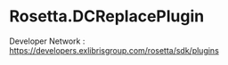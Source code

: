 # Rosetta.DCReplacePlugin

Developer Network :
https://developers.exlibrisgroup.com/rosetta/sdk/plugins